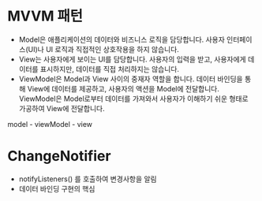 # MVVM 패턴

- Model은 애플리케이션의 데이터와 비즈니스 로직을 담당합니다. 사용자 인터페이스(UI)나 UI 로직과 직접적인 상호작용을 하지 않습니다.
- View는 사용자에게 보이는 UI를 담당합니다. 사용자의 입력을 받고, 사용자에게 데이터를 표시하지만, 데이터를 직접 처리하지는 않습니다.
- ViewModel은 Model과 View 사이의 중재자 역할을 합니다. 데이터 바인딩을 통해 View에 데이터를 제공하고, 
사용자의 액션을 Model에 전달합니다. ViewModel은 Model로부터 데이터를 가져와서 사용자가 이해하기 쉬운 형태로 가공하여 View에 전달합니다.

model - viewModel - view

# ChangeNotifier
- notifyListeners() 를 호출하여 변경사항을 알림
- 데이터 바인딩 구현의 핵심

